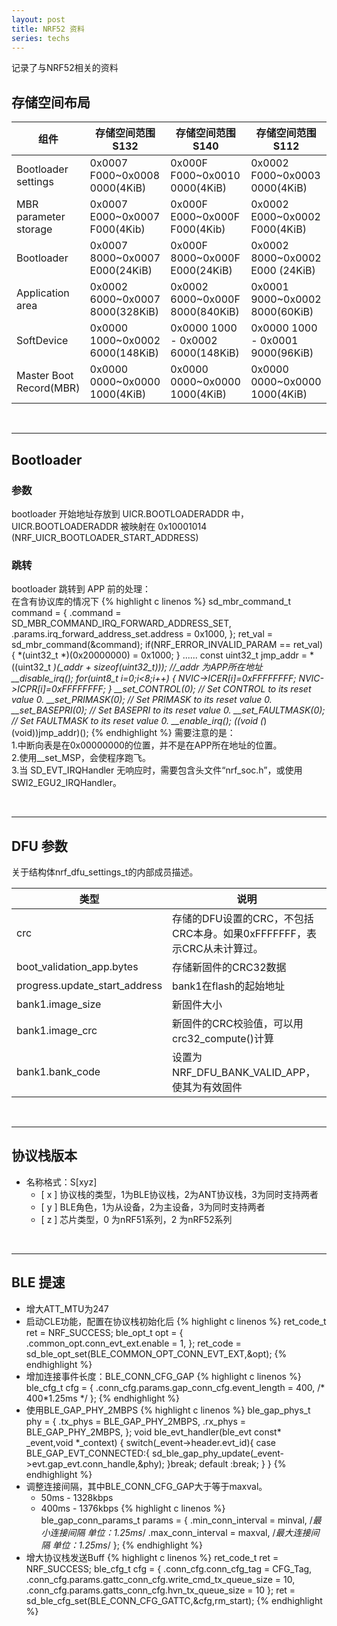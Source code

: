 ```yaml
---
layout: post
title: NRF52 资料
series: techs
---
```


记录了与NRF52相关的资料

## 存储空间布局

|组件|存储空间范围 S132|存储空间范围 S140|存储空间范围 S112|
|---|---|---|---|
|Bootloader settings|0x0007 F000~0x0008 0000(4KiB)|0x000F F000~0x0010 0000(4KiB)|0x0002 F000~0x0003 0000(4KiB)|
|MBR parameter storage|0x0007 E000~0x0007 F000(4Kib)|0x000F E000~0x000F F000(4Kib)|0x0002 E000~0x0002 F000(4KiB)|
|Bootloader|0x0007 8000~0x0007 E000(24KiB)|0x000F 8000~0x000F E000(24KiB)|0x0002 8000~0x0002 E000 (24KiB)|
|Application area|0x0002 6000~0x0007 8000(328KiB)|0x0002 6000~0x000F 8000(840KiB)|0x0001 9000~0x0002 8000(60KiB)|
|SoftDevice|0x0000 1000~0x0002 6000(148KiB)|0x0000 1000 - 0x0002 6000(148KiB)|0x0000 1000 - 0x0001 9000(96KiB)|
|Master Boot Record(MBR)|0x0000 0000~0x0000 1000(4KiB)|0x0000 0000~0x0000 1000(4KiB)|0x0000 0000~0x0000 1000(4KiB)|

<br/>

******

## Bootloader 

### 参数

bootloader 开始地址存放到 UICR.BOOTLOADERADDR 中，UICR.BOOTLOADERADDR 被映射在 0x10001014 (NRF_UICR_BOOTLOADER_START_ADDRESS)

### 跳转

bootloader 跳转到 APP 前的处理：  
在含有协议库的情况下
{% highlight c linenos %}
sd_mbr_command_t command =
{
    .command = SD_MBR_COMMAND_IRQ_FORWARD_ADDRESS_SET,
    .params.irq_forward_address_set.address = 0x1000,
};
ret_val = sd_mbr_command(&command);
if(NRF_ERROR_INVALID_PARAM == ret_val){
    *(uint32_t *)(0x20000000) = 0x1000;
}
......
const uint32_t jmp_addr = *((uint32_t *)(_addr + sizeof(uint32_t)));  //_addr 为APP所在地址
__disable_irq();
for(uint8_t i=0;i<8;i++)
{
    NVIC->ICER[i]=0xFFFFFFFF;
    NVIC->ICPR[i]=0xFFFFFFFF;
}
__set_CONTROL(0);   // Set CONTROL to its reset value 0.
__set_PRIMASK(0);   // Set PRIMASK to its reset value 0.
__set_BASEPRI(0);   // Set BASEPRI to its reset value 0.
__set_FAULTMASK(0); // Set FAULTMASK to its reset value 0.
__enable_irq();
((void (*)(void))jmp_addr)();
{% endhighlight %}
需要注意的是：  
1.中断向表是在0x00000000的位置，并不是在APP所在地址的位置。  
2.使用__set_MSP，会使程序跑飞。  
3.当 SD_EVT_IRQHandler 无响应时，需要包含头文件“nrf_soc.h”，或使用 SWI2_EGU2_IRQHandler。

<br/>

******

## DFU 参数

关于结构体nrf_dfu_settings_t的内部成员描述。

|类型|说明|
|---|---|
|crc|存储的DFU设置的CRC，不包括CRC本身。如果0xFFFFFFF，表示CRC从未计算过。|
|boot_validation_app.bytes|存储新固件的CRC32数据|
|progress.update_start_address|bank1在flash的起始地址|
|bank1.image_size|新固件大小|
|bank1.image_crc|新固件的CRC校验值，可以用crc32_compute()计算|
|bank1.bank_code|设置为NRF_DFU_BANK_VALID_APP，使其为有效固件|

<br/>

******

## 协议栈版本

- 名称格式：S[xyz]
  - [ x ] 协议栈的类型，1为BLE协议栈，2为ANT协议栈，3为同时支持两者
  - [ y ] BLE角色，1为从设备，2为主设备，3为同时支持两者
  - [ z ] 芯片类型，0 为nRF51系列，2 为nRF52系列

<br/>

******

## BLE 提速

- 增大ATT_MTU为247
- 启动CLE功能，配置在协议栈初始化后
{% highlight c linenos %}
ret_code_t ret = NRF_SUCCESS;
ble_opt_t opt = {
    .common_opt.conn_evt_ext.enable = 1,
};
ret_code = sd_ble_opt_set(BLE_COMMON_OPT_CONN_EVT_EXT,&opt);
{% endhighlight %}
- 增加连接事件长度：BLE_CONN_CFG_GAP 
{% highlight c linenos %}
ble_cfg_t cfg = {
    .conn_cfg.params.gap_conn_cfg.event_length = 400, /* 400*1.25ms */
};
{% endhighlight %}
- 使用BLE_GAP_PHY_2MBPS
{% highlight c linenos %}
ble_gap_phys_t phy = {
    .tx_phys = BLE_GAP_PHY_2MBPS,
    .rx_phys = BLE_GAP_PHY_2MBPS,
};
void ble_evt_handler(ble_evt const* _event,void *_context)
{
    switch(_event->header.evt_id){
        case BLE_GAP_EVT_CONNECTED:{
            sd_ble_gap_phy_update(_event->evt.gap_evt.conn_handle,&phy);
        }break;
        default :break;
    }
}
{% endhighlight %}
- 调整连接间隔，其中BLE_CONN_CFG_GAP大于等于maxval。
  - 50ms  - 1328kbps
  - 400ms - 1376kbps
{% highlight c linenos %}
ble_gap_conn_params_t params = {
    .min_conn_interval = minval,  /*最小连接间隔 单位：1.25ms*/
    .max_conn_interval = maxval,  /*最大连接间隔 单位：1.25ms*/
};
{% endhighlight %}
- 增大协议栈发送Buff
{% highlight c linenos %}
ret_code_t ret = NRF_SUCCESS;
ble_cfg_t cfg = {
    .conn_cfg.conn_cfg_tag = CFG_Tag,
    .conn_cfg.params.gattc_conn_cfg.write_cmd_tx_queue_size = 10,
    .conn_cfg.params.gatts_conn_cfg.hvn_tx_queue_size = 10
};
ret = sd_ble_cfg_set(BLE_CONN_CFG_GATTC,&cfg,rm_start);
{% endhighlight %}

